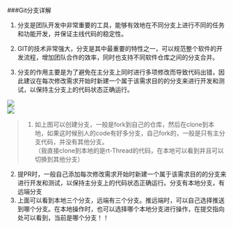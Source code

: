 ###Git分支详解

1. 分支是团队开发中非常重要的工具，能够有效地在不同分支上进行不同的任务和功能开发，并保证主线代码的稳定性。

2. GIT的技术非常强大，分支是其中最重要的特性之一，可以规范整个软件的开发流程，增加团队合作的效率，同时也支持不同软件仓库之间的分支合并。

3. 分支的作用主要是为了避免在主分支上同时进行多项修改而导致代码出错，因此建议在每次修改需求开始时新建一个属于该需求目的的分支来进行开发和测试，以保持主分支上的代码状态正确运行。

![](figures/Git_figures/tu1.png)  
![](figures/Git_figures/tu2.png)
 
> 1. 如上图可以创建分支，一般是fork到自己的仓库，然后在clone到本地，如果这时候别人的code有好多分支，自己fork的，一般是只有主分支代码，并没有其他分支。  
（我直接clone到本地的是rt-Thread的代码，在本地可以看到并且可以切换到其他分支）
2. 提PR时，一般自己添加每次修改需求开始时新建一个属于该需求目的的分支来进行开发和测试，以保持主分支上的代码状态正确运行。分支有本地分支，有远端分支
3. 上面可以看到本地三个分支，远端有三个分支。推远端时，可以自己选择推送到哪个分支。在本地操作时，也可以选择哪个本地分支进行操作，在提交指向处可以看到，当前是哪个分支！！